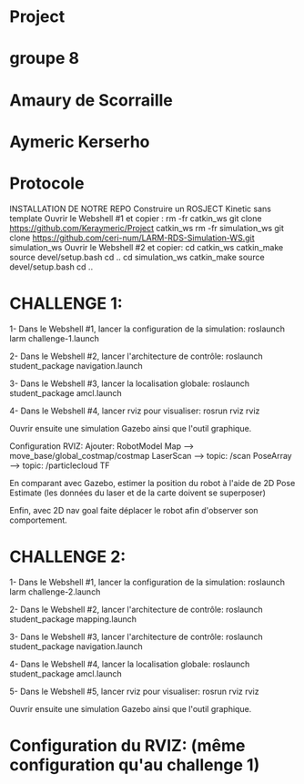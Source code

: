 # Project
# groupe 8 
# Amaury de Scorraille
# Aymeric Kerserho
# Protocole
INSTALLATION DE NOTRE REPO
Construire un ROSJECT Kinetic sans template
Ouvrir le Webshell #1 et copier :
rm -fr catkin_ws
git clone https://github.com/Keraymeric/Project catkin_ws
rm -fr simulation_ws
git clone https://github.com/ceri-num/LARM-RDS-Simulation-WS.git simulation_ws
Ouvrir le Webshell #2 et copier:
cd catkin_ws
catkin_make
source devel/setup.bash
cd ..
cd simulation_ws
catkin_make
source devel/setup.bash
cd ..
# CHALLENGE 1:
1- Dans le Webshell #1, lancer la configuration de la simulation: roslaunch larm challenge-1.launch

2- Dans le Webshell #2, lancer l'architecture de contrôle: roslaunch student_package navigation.launch

3- Dans le Webshell #3, lancer la localisation globale: roslaunch student_package amcl.launch

4- Dans le Webshell #4, lancer rviz pour visualiser: rosrun rviz rviz

Ouvrir ensuite une simulation Gazebo ainsi que l'outil graphique.

Configuration RVIZ: Ajouter: RobotModel Map --> move_base/global_costmap/costmap LaserScan --> topic: /scan PoseArray --> topic: /particlecloud TF

En comparant avec Gazebo, estimer la position du robot à l'aide de 2D Pose Estimate (les données du laser et de la carte doivent se superposer)

Enfin, avec 2D nav goal faite déplacer le robot afin d'observer son comportement.

# CHALLENGE 2:
1- Dans le Webshell #1, lancer la configuration de la simulation: roslaunch larm challenge-2.launch

2- Dans le Webshell #2, lancer l'architecture de contrôle: roslaunch student_package mapping.launch

3- Dans le Webshell #3, lancer l'architecture de contrôle: roslaunch student_package navigation.launch

4- Dans le Webshell #4, lancer la localisation globale: roslaunch student_package amcl.launch

5- Dans le Webshell #5, lancer rviz pour visualiser: rosrun rviz rviz

Ouvrir ensuite une simulation Gazebo ainsi que l'outil graphique.

# Configuration du RVIZ: (même configuration qu'au challenge 1)
